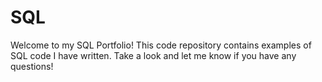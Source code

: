 # SQL
Welcome to my SQL Portfolio! This code repository contains examples of SQL code I have written. Take a look and let me know if you have any questions!


